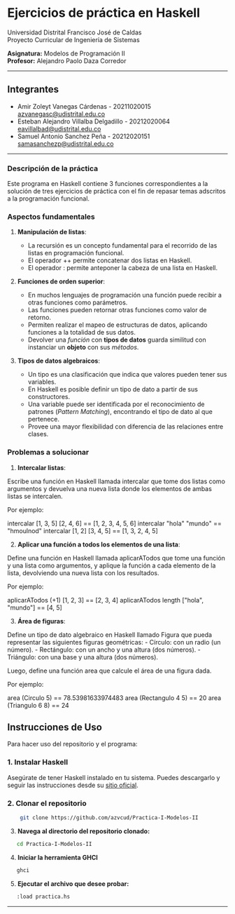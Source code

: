 # Ejercicios de práctica en Haskell

Universidad Distrital Francisco José de Caldas  
Proyecto Curricular de Ingeniería de Sistemas

**Asignatura:** Modelos de Programación II  
**Profesor:** Alejandro Paolo Daza Corredor

---

## Integrantes

- Amir Zoleyt Vanegas Cárdenas - 20211020015 <br> azvanegasc@udistrital.edu.co
- Esteban Alejandro Villalba Delgadillo - 20212020064 <br> eavillalbad@udistrital.edu.co
- Samuel Antonio Sanchez Peña - 20212020151 <br> samasanchezp@udistrital.edu.co

---

### Descripción de la práctica

Este programa en Haskell contiene 3 funciones correspondientes a la solución de tres ejercicios de 
práctica con el fin de repasar temas adscritos a la programación funcional.

### Aspectos fundamentales

1. **Manipulación de listas**:
   - La recursión es un concepto fundamental para el recorrido de las listas en programación funcional.
   - El operador ++ permite concatenar dos listas en Haskell.
   - El operador : permite anteponer la cabeza de una lista en Haskell.
   
2. **Funciones de orden superior**:
   - En muchos lenguajes de programación una función puede recibir a otras funciones como parámetros.
   - Las funciones pueden retornar otras funciones como valor de retorno.
   - Permiten realizar el mapeo de estructuras de datos, aplicando funciones a la totalidad de sus datos.
   - Devolver una *función* con **tipos de datos** guarda similitud con instanciar un **objeto** con sus *métodos*.

3. **Tipos de datos algebraicos**:
   - Un tipo es una clasificación que indica que valores pueden tener sus variables.
   - En Haskell es posible definir un tipo de dato a partir de sus constructores.
   - Una variable puede ser identificada por el reconocimiento de patrones (*Pattern Matching*), encontrando el tipo de dato al que pertenece.
   - Provee una mayor flexibilidad con diferencia de las relaciones entre clases.

### Problemas a solucionar

1. **Intercalar listas**:

Escribe una función en Haskell llamada intercalar que tome dos listas como argumentos y devuelva una nueva lista donde los elementos de ambas listas se intercalen.

Por ejemplo:

intercalar [1, 3, 5] [2, 4, 6] == [1, 2, 3, 4, 5, 6]
intercalar "hola" "mundo" == "hmoulnod"
intercalar [1, 2] [3, 4, 5] == [1, 3, 2, 4, 5] 

2. **Aplicar una función a todos los elementos de una lista**:

Define una función en Haskell llamada aplicarATodos que tome una función y una lista como argumentos, y aplique la función a cada elemento de la lista, devolviendo una nueva lista con los resultados.

Por ejemplo:

aplicarATodos (+1) [1, 2, 3] == [2, 3, 4]
aplicarATodos length ["hola", "mundo"] == [4, 5]

3. **Área de figuras**:

Define un tipo de dato algebraico en Haskell llamado Figura que pueda representar las siguientes figuras geométricas:
    - Círculo: con un radio (un número).
    - Rectángulo: con un ancho y una altura (dos números).
    - Triángulo: con una base y una altura (dos números).

Luego, define una función area que calcule el área de una figura dada.

Por ejemplo:

area (Circulo 5) == 78.53981633974483
area (Rectangulo 4 5) == 20
area (Triangulo 6 8) == 24

## Instrucciones de Uso

Para hacer uso del repositorio y el programa:

### 1. Instalar Haskell
Asegúrate de tener Haskell instalado en tu sistema. Puedes descargarlo y seguir las instrucciones desde su [sitio oficial](https://www.haskell.org).

### 2. Clonar el repositorio
```bash
    git clone https://github.com/azvcud/Practica-I-Modelos-II
```
3. **Navega al directorio del repositorio clonado:**
```bash
   cd Practica-I-Modelos-II
```
4. **Iniciar la herramienta GHCI**
```bash
   ghci
```

5. **Ejecutar el archivo que desee probar:**
```bash
   :load practica.hs
```

---